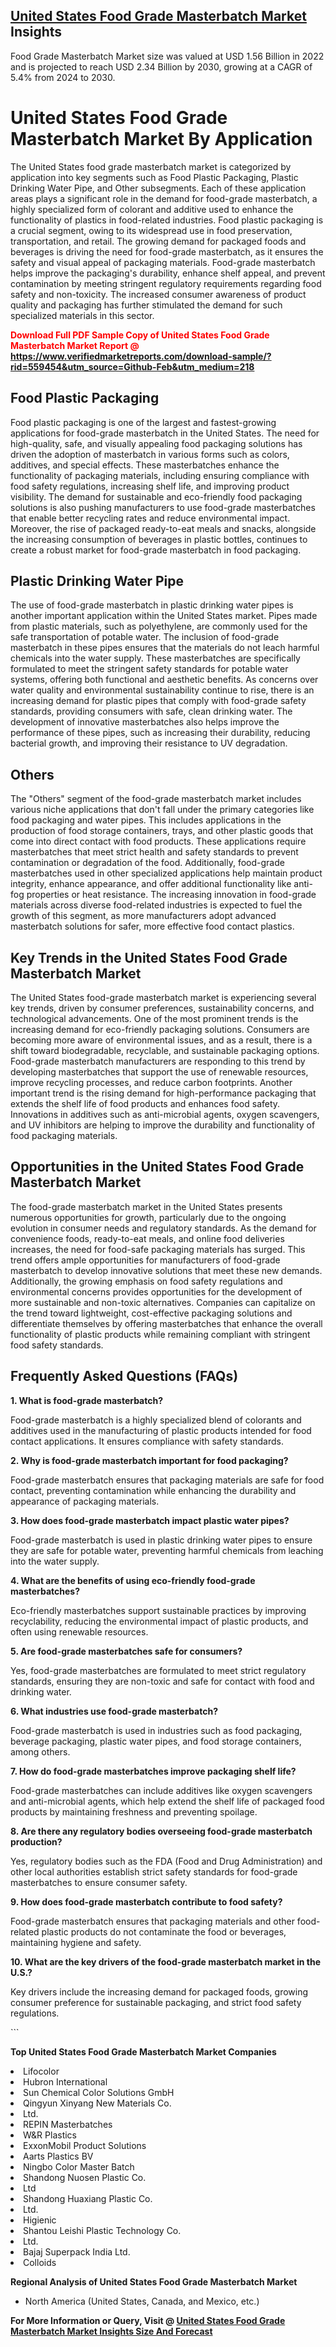<h2><a href="https://www.verifiedmarketreports.com/download-sample/?rid=559454&amp;utm_source=Github-Feb&amp;utm_medium=218" target="_blank">United States Food Grade Masterbatch Market</a> Insights</h2><p>Food Grade Masterbatch Market size was valued at USD 1.56 Billion in 2022 and is projected to reach USD 2.34 Billion by 2030, growing at a CAGR of 5.4% from 2024 to 2030.</p><p> <h1>United States Food Grade Masterbatch Market By Application</h1> <p>The United States food grade masterbatch market is categorized by application into key segments such as Food Plastic Packaging, Plastic Drinking Water Pipe, and Other subsegments. Each of these application areas plays a significant role in the demand for food-grade masterbatch, a highly specialized form of colorant and additive used to enhance the functionality of plastics in food-related industries. Food plastic packaging is a crucial segment, owing to its widespread use in food preservation, transportation, and retail. The growing demand for packaged foods and beverages is driving the need for food-grade masterbatch, as it ensures the safety and visual appeal of packaging materials. Food-grade masterbatch helps improve the packaging's durability, enhance shelf appeal, and prevent contamination by meeting stringent regulatory requirements regarding food safety and non-toxicity. The increased consumer awareness of product quality and packaging has further stimulated the demand for such specialized materials in this sector. <strong><p><span class=""><span style="color: #ff0000;"><strong>Download Full PDF Sample Copy of United States Food Grade Masterbatch Market Report</strong> @ </span><a href="https://www.verifiedmarketreports.com/download-sample/?rid=559454&amp;utm_source=Github-Feb&amp;utm_medium=218" target="_blank">https://www.verifiedmarketreports.com/download-sample/?rid=559454&amp;utm_source=Github-Feb&amp;utm_medium=218</a></span></p></strong></p> <h2>Food Plastic Packaging</h2> <p>Food plastic packaging is one of the largest and fastest-growing applications for food-grade masterbatch in the United States. The need for high-quality, safe, and visually appealing food packaging solutions has driven the adoption of masterbatch in various forms such as colors, additives, and special effects. These masterbatches enhance the functionality of packaging materials, including ensuring compliance with food safety regulations, increasing shelf life, and improving product visibility. The demand for sustainable and eco-friendly food packaging solutions is also pushing manufacturers to use food-grade masterbatches that enable better recycling rates and reduce environmental impact. Moreover, the rise of packaged ready-to-eat meals and snacks, alongside the increasing consumption of beverages in plastic bottles, continues to create a robust market for food-grade masterbatch in food packaging.</p> <h2>Plastic Drinking Water Pipe</h2> <p>The use of food-grade masterbatch in plastic drinking water pipes is another important application within the United States market. Pipes made from plastic materials, such as polyethylene, are commonly used for the safe transportation of potable water. The inclusion of food-grade masterbatch in these pipes ensures that the materials do not leach harmful chemicals into the water supply. These masterbatches are specifically formulated to meet the stringent safety standards for potable water systems, offering both functional and aesthetic benefits. As concerns over water quality and environmental sustainability continue to rise, there is an increasing demand for plastic pipes that comply with food-grade safety standards, providing consumers with safe, clean drinking water. The development of innovative masterbatches also helps improve the performance of these pipes, such as increasing their durability, reducing bacterial growth, and improving their resistance to UV degradation.</p> <h2>Others</h2> <p>The "Others" segment of the food-grade masterbatch market includes various niche applications that don't fall under the primary categories like food packaging and water pipes. This includes applications in the production of food storage containers, trays, and other plastic goods that come into direct contact with food products. These applications require masterbatches that meet strict health and safety standards to prevent contamination or degradation of the food. Additionally, food-grade masterbatches used in other specialized applications help maintain product integrity, enhance appearance, and offer additional functionality like anti-fog properties or heat resistance. The increasing innovation in food-grade materials across diverse food-related industries is expected to fuel the growth of this segment, as more manufacturers adopt advanced masterbatch solutions for safer, more effective food contact plastics.</p> <h2>Key Trends in the United States Food Grade Masterbatch Market</h2> <p>The United States food-grade masterbatch market is experiencing several key trends, driven by consumer preferences, sustainability concerns, and technological advancements. One of the most prominent trends is the increasing demand for eco-friendly packaging solutions. Consumers are becoming more aware of environmental issues, and as a result, there is a shift toward biodegradable, recyclable, and sustainable packaging options. Food-grade masterbatch manufacturers are responding to this trend by developing masterbatches that support the use of renewable resources, improve recycling processes, and reduce carbon footprints. Another important trend is the rising demand for high-performance packaging that extends the shelf life of food products and enhances food safety. Innovations in additives such as anti-microbial agents, oxygen scavengers, and UV inhibitors are helping to improve the durability and functionality of food packaging materials.</p> <h2>Opportunities in the United States Food Grade Masterbatch Market</h2> <p>The food-grade masterbatch market in the United States presents numerous opportunities for growth, particularly due to the ongoing evolution in consumer needs and regulatory standards. As the demand for convenience foods, ready-to-eat meals, and online food deliveries increases, the need for food-safe packaging materials has surged. This trend offers ample opportunities for manufacturers of food-grade masterbatch to develop innovative solutions that meet these new demands. Additionally, the growing emphasis on food safety regulations and environmental concerns provides opportunities for the development of more sustainable and non-toxic alternatives. Companies can capitalize on the trend toward lightweight, cost-effective packaging solutions and differentiate themselves by offering masterbatches that enhance the overall functionality of plastic products while remaining compliant with stringent food safety standards.</p> <h2>Frequently Asked Questions (FAQs)</h2> <p><strong>1. What is food-grade masterbatch?</strong></p> <p>Food-grade masterbatch is a highly specialized blend of colorants and additives used in the manufacturing of plastic products intended for food contact applications. It ensures compliance with safety standards.</p> <p><strong>2. Why is food-grade masterbatch important for food packaging?</strong></p> <p>Food-grade masterbatch ensures that packaging materials are safe for food contact, preventing contamination while enhancing the durability and appearance of packaging materials.</p> <p><strong>3. How does food-grade masterbatch impact plastic water pipes?</strong></p> <p>Food-grade masterbatch is used in plastic drinking water pipes to ensure they are safe for potable water, preventing harmful chemicals from leaching into the water supply.</p> <p><strong>4. What are the benefits of using eco-friendly food-grade masterbatches?</strong></p> <p>Eco-friendly masterbatches support sustainable practices by improving recyclability, reducing the environmental impact of plastic products, and often using renewable resources.</p> <p><strong>5. Are food-grade masterbatches safe for consumers?</strong></p> <p>Yes, food-grade masterbatches are formulated to meet strict regulatory standards, ensuring they are non-toxic and safe for contact with food and drinking water.</p> <p><strong>6. What industries use food-grade masterbatch?</strong></p> <p>Food-grade masterbatch is used in industries such as food packaging, beverage packaging, plastic water pipes, and food storage containers, among others.</p> <p><strong>7. How do food-grade masterbatches improve packaging shelf life?</strong></p> <p>Food-grade masterbatches can include additives like oxygen scavengers and anti-microbial agents, which help extend the shelf life of packaged food products by maintaining freshness and preventing spoilage.</p> <p><strong>8. Are there any regulatory bodies overseeing food-grade masterbatch production?</strong></p> <p>Yes, regulatory bodies such as the FDA (Food and Drug Administration) and other local authorities establish strict safety standards for food-grade masterbatches to ensure consumer safety.</p> <p><strong>9. How does food-grade masterbatch contribute to food safety?</strong></p> <p>Food-grade masterbatch ensures that packaging materials and other food-related plastic products do not contaminate the food or beverages, maintaining hygiene and safety.</p> <p><strong>10. What are the key drivers of the food-grade masterbatch market in the U.S.?</strong></p> <p>Key drivers include the increasing demand for packaged foods, growing consumer preference for sustainable packaging, and strict food safety regulations.</p> ```</p><p><strong>Top United States Food Grade Masterbatch Market Companies</strong></p><div data-test-id=""><p><li>Lifocolor</li><li> Hubron International</li><li> Sun Chemical Color Solutions GmbH</li><li> Qingyun Xinyang New Materials Co.</li><li> Ltd.</li><li> REPIN Masterbatches</li><li> W&R Plastics</li><li> ExxonMobil Product Solutions</li><li> Aarts Plastics BV</li><li> Ningbo Color Master Batch</li><li> Shandong Nuosen Plastic Co.</li><li>Ltd</li><li> Shandong Huaxiang Plastic Co.</li><li> Ltd.</li><li> Higienic</li><li> Shantou Leishi Plastic Technology Co.</li><li> Ltd.</li><li> Bajaj Superpack India Ltd.</li><li> Colloids</li></p><div><strong>Regional Analysis of&nbsp;United States Food Grade Masterbatch Market</strong></div><ul><li dir="ltr"><p dir="ltr">North America&nbsp;(United States, Canada, and Mexico, etc.)</p></li></ul><p><strong>For More Information or Query, Visit @&nbsp;</strong><strong><a href="https://www.verifiedmarketreports.com/product/food-grade-masterbatch-market/?utm_source=Github-Feb&amp;utm_medium=218" target="_blank">United States Food Grade Masterbatch Market Insights Size And Forecast</a></strong></p></div>
